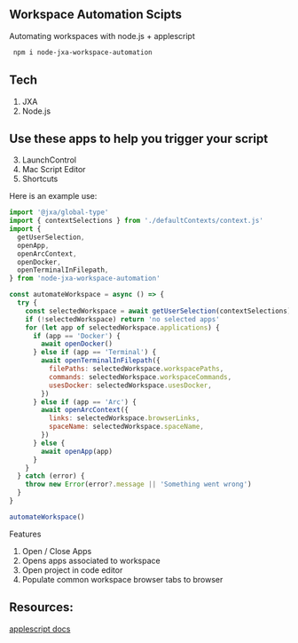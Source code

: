 ## Workspace Automation Scipts

Automating workspaces with node.js + applescript

```sh
 npm i node-jxa-workspace-automation
```

## Tech

1. JXA
2. Node.js

## Use these apps to help you trigger your script

3. LaunchControl
4. Mac Script Editor
5. Shortcuts

Here is an example use:

```js
import '@jxa/global-type'
import { contextSelections } from './defaultContexts/context.js'
import {
  getUserSelection,
  openApp,
  openArcContext,
  openDocker,
  openTerminalInFilepath,
} from 'node-jxa-workspace-automation'

const automateWorkspace = async () => {
  try {
    const selectedWorkspace = await getUserSelection(contextSelections)
    if (!selectedWorkspace) return 'no selected apps'
    for (let app of selectedWorkspace.applications) {
      if (app == 'Docker') {
        await openDocker()
      } else if (app == 'Terminal') {
        await openTerminalInFilepath({
          filePaths: selectedWorkspace.workspacePaths,
          commands: selectedWorkspace.workspaceCommands,
          usesDocker: selectedWorkspace.usesDocker,
        })
      } else if (app == 'Arc') {
        await openArcContext({
          links: selectedWorkspace.browserLinks,
          spaceName: selectedWorkspace.spaceName,
        })
      } else {
        await openApp(app)
      }
    }
  } catch (error) {
    throw new Error(error?.message || 'Something went wrong')
  }
}

automateWorkspace()
```

Features

1. Open / Close Apps
2. Opens apps associated to workspace
3. Open project in code editor
4. Populate common workspace browser tabs to browser

## Resources:

[applescript docs](https://developer.apple.com/library/archive/documentation/AppleScript/Conceptual/AppleScriptLangGuide/reference/ASLR_error_codes.html#//apple_ref/doc/uid/TP40000983-CH220-SW5)

